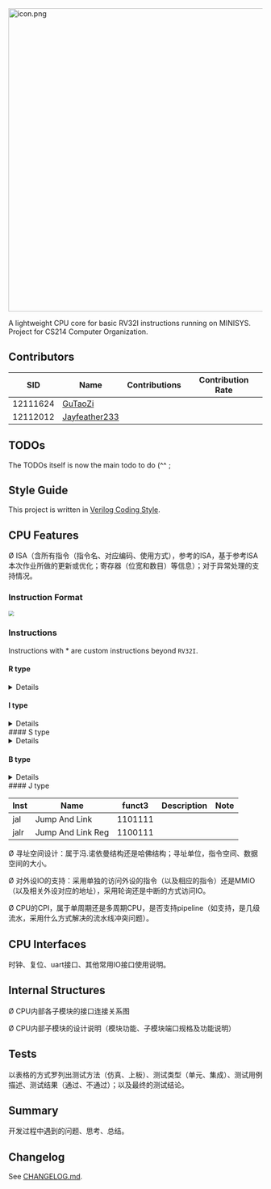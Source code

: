 

<img src="https://s2.loli.net/2023/04/12/K7ciZAVULrT6GCt.png" alt="icon.png" width='600px' />

A lightweight CPU core for basic RV32I instructions running on MINISYS. Project for CS214 Computer Organization.

## Contributors

| SID      | Name                                              | Contributions | Contribution Rate |
| -------- | ------------------------------------------------- | ------------- | ----------------- |
| 12111624 | [GuTaoZi](https://github.com/GuTaoZi)             |               |                   |
| 12112012 | [Jayfeather233](https://github.com/Jayfeather233) |               |                   |

## TODOs

The TODOs itself is now the main todo to do (^^ ;





## Style Guide

This project is written in [Verilog Coding Style](https://verilogcodingstyle.readthedocs.io/en/latest/index.html).

## CPU Features

Ø ISA（含所有指令（指令名、对应编码、使用方式），参考的ISA，基于参考ISA本次作业所做的更新或优化；寄存器（位宽和数目）等信息）；对于异常处理的支持情况。 

### Instruction Format

<img src="https://five-embeddev.com/riscv-isa-manual/latest/rv32_02.png" style="zoom: 67%;" />

### Instructions

Instructions with \* are custom instructions beyond `RV32I`.

#### R type

<details>
<table>
    <tr>
        <td><b>Inst</b></td>
        <td><b>Name</b></td>
        <td><b>Opcode</b></td>
        <td><b>funct3</b></td>
        <td><b>funct7</b></td>
        <td><b>Description</b></td>
        <td><b>Note</b></td>
        </tr>
    <tr>
        <td>add</td>
        <td>Add</td>
        <td>0110011</td>
        <td>000</td>
        <td>0x00</td>
        <td>rd = rs1 + rs2</td>
        <td></td>
    </tr>
    <tr>
        <td>*addu</td>
        <td>Unsigned Add</td>
        <td>0110011</td>
        <td>000</td>
        <td>0x10</td>
        <td>rd = rs1 + rs2</td>
        <td>ignore overflow</td>
    </tr>
    <tr>
        <td>sub</td>
        <td>Sub</td>
        <td>0110011</td>
        <td>000</td>
        <td>0x20</td>
        <td>rd = rs1 - rs2</td>
        <td></td>
    </tr>
    <tr>
        <td>*subu</td>
        <td>Unsigned Sub</td>
        <td>0110011</td>
        <td>000</td>
        <td>0x30</td>
        <td>rd = rs1 - rs2</td>
        <td>ignore overflow</td>
    </tr>
    <tr>
        <td>sll</td>
        <td>Shift Left Logical</td>
        <td>0110011</td>
        <td>001</td>
        <td>0x00</td>
        <td>rd = rs1 &lt;&lt; rs2</td>
        <td></td>
    </tr>
    <tr>
        <td>slt</td>
        <td>Set Less Than</td>
        <td>0110011</td>
        <td>010</td>
        <td>0x00</td>
        <td>rd = rs1 &lt; rs2</td>
        <td></td>
    </tr>
    <tr>
        <td>sltu</td>
        <td>Unsigned Set Less Than</td>
        <td>0110011</td>
        <td>011</td>
        <td>0x00</td>
        <td>rd = rs1 &lt; rs2</td>
        <td>zero-extends</td>
    </tr>
    <tr>
        <td>xor</td>
        <td>Xor</td>
        <td>0110011</td>
        <td>100</td>
        <td>0x00</td>
        <td>rd = rs1 ^ rs2</td>
        <td></td>
    </tr>
    <tr>
        <td>srl</td>
        <td>Shift Right Logical</td>
        <td>0110011</td>
        <td>101</td>
        <td>0x00</td>
        <td>rd = rs1 &gt;&gt; rs2</td>
        <td></td>
    </tr>
    <tr>
        <td>sra</td>
        <td>Shift Right Arithmetic</td>
        <td>0110011</td>
        <td>101</td>
        <td>0x20</td>
        <td>rd = rs1 &gt;&gt; rs2</td>
        <td>msb-extends</td>
    </tr>
    <tr>
        <td>or</td>
        <td>Or</td>
        <td>0110011</td>
        <td>110</td>
        <td>0x00</td>
        <td>rd = rs1 | rs2</td>
        <td></td>
    </tr>
    <tr>
        <td>and</td>
        <td>And</td>
        <td>0110011</td>
        <td>111</td>
        <td>0x00</td>
        <td>rd = rs1 &amp; rs2</td>
        <td></td>
    </tr>
</table>
</details>

#### I type
<details>
<table>
    <tr>
        <td><b>Inst</b></td>
        <td><b>Name</b></td>
        <td><b>Opcode</b></td>
        <td><b>funct3</b></td>
        <td><b>imm[11:5]</b></td>
        <td><b>Description</b></td>
        <td><b>Note</b></td>
    </tr>
    <tr>
        <td>addi</td>
        <td>Add Imm</td>
        <td>0010011</td>
        <td>000</td>
        <td></td>
        <td>rd = rs1 + imm</td>
        <td></td>
    </tr>
    <tr>
        <td>slli</td>
        <td>Shift Left Logical Imm</td>
        <td>0010011</td>
        <td>001</td>
        <td>0x00</td>
        <td>rd = rs1 &lt;&lt; imm</td>
        <td></td>
    </tr>
    <tr>
        <td>slti</td>
        <td>Set Less Than Imm</td>
        <td>0010011</td>
        <td>010</td>
        <td></td>
        <td>rd = rs1 &lt; imm</td>
        <td></td>
    </tr>
    <tr>
        <td>sltiu</td>
        <td>Unsigned Set Less Than Imm</td>
        <td>0010011</td>
        <td>011</td>
        <td></td>
        <td>rd = rs1 &lt; imm</td>
        <td>zero-extends</td>
    </tr>
    <tr>
        <td>xori</td>
        <td>Xor Imm</td>
        <td>0010011</td>
        <td>100</td>
        <td></td>
        <td>rd = rs1 ^ imm</td>
        <td></td>
    </tr>
    <tr>
        <td>srli</td>
        <td>Shift Right Logical Imm</td>
        <td>0010011</td>
        <td>101</td>
        <td>0x00</td>
        <td>rd = rs1 &gt;&gt; imm</td>
        <td></td>
    </tr>
    <tr>
        <td>srai</td>
        <td>Shift Right Arithmetic Imm</td>
        <td>0010011</td>
        <td>101</td>
        <td>0x20</td>
        <td>rd = rs1 &gt;&gt; imm</td>
        <td>msb-extends</td>
    </tr>
    <tr>
        <td>ori</td>
        <td>Or Imm</td>
        <td>0010011</td>
        <td>110</td>
        <td></td>
        <td>rd = rs1 \| imm</td>
        <td></td>
    </tr>
    <tr>
        <td>andi</td>
        <td>And Imm</td>
        <td>0010011</td>
        <td>111</td>
        <td></td>
        <td>rd = rs1 &amp; imm</td>
        <td></td>
    </tr>
    <tr>
        <td>lb</td>
        <td>Load Byte</td>
        <td>0000011</td>
        <td>000</td>
        <td></td>
        <td>rd = M[rs1+imm][0:7]</td>
        <td></td>
    </tr>
    <tr>
        <td>lh</td>
        <td>Load Half</td>
        <td>0000011</td>
        <td>001</td>
        <td></td>
        <td>rd = M[rs1+imm][0:15]</td>
        <td></td>
    </tr>
    <tr>
        <td>lw</td>
        <td>Load Word</td>
        <td>0000011</td>
        <td>010</td>
        <td></td>
        <td>rd = M[rs1+imm][0:31]</td>
        <td></td>
    </tr>
    <tr>
        <td>lbu</td>
        <td>Load Byte (U)</td>
        <td>0000011</td>
        <td>100</td>
        <td></td>
        <td>rd = M[rs1+imm][0:7]</td>
        <td>zero-extends</td>
    </tr>
    <tr>
        <td>lhu</td>
        <td>Load Half (U)</td>
        <td>0000011</td>
        <td>101</td>
        <td></td>
        <td>rd = M[rs1+imm][0:15]</td>
        <td>zero-extends</td>
    </tr>
    <tr>
        <td>ecall</td>
        <td>Environment Call</td>
        <td>1110011</td>
        <td>000</td>
        <td></td>
        <td>Transfer control to OS</td>
        <td></td>
    </tr>
    <tr>
        <td>ebreak</td>
        <td>Environment Break</td>
        <td>1110011</td>
        <td>000</td>
        <td></td>
        <td>Transfer control to debugger</td>
        <td></td>
    </tr>
</table>
</details>
#### S type

<details>
<table>
    <tr>
        <td><b>Inst</b></td>
        <td><b>Name</b></td>
        <td><b>Opcode</b></td>
        <td><b>funct3</b></td>
        <td><b>Description</b></td>
    </tr>
    <tr>
        <td>sb</td>
        <td>Store Byte</td>
        <td>0100011</td>
        <td>000</td>
        <td>M[rs1+imm][0:7]=rs2[0:7]</td>
    </tr>
    <tr>
        <td>sh</td>
        <td>Store Half</td>
        <td>0100011</td>
        <td>001</td>
        <td>M[rs1+imm][0:15]=rs2[0:15]</td>
    </tr>
    <tr>
        <td>sw</td>
        <td>Store Word</td>
        <td>0100011</td>
        <td>010</td>
        <td>M[rs1+imm][0:31]=rs2[0:31]</td>
    </tr>
</table>
</details>

#### B type 

<details>
<table>
    <tr>
        <td>Inst</td>
        <td>Name</td>
        <td>Opcode</td>
        <td>funct3</td>
        <td>Description</td>
        <td>Note</td>
    </tr>
    <tr>
        <td>beq</td>
        <td>Branch ==</td>
        <td>1100011</td>
        <td>000</td>
        <td>if(rs1 == rs2) PC+=imm</td>
        <td></td>
    </tr>
    <tr>
        <td>bne</td>
        <td>Branch !=</td>
        <td>1100011</td>
        <td>001</td>
        <td>if(rs1 != rs2) PC+=imm</td>
        <td></td>
    </tr>
    <tr>
        <td>blt</td>
        <td>Branch &lt;</td>
        <td>1100011</td>
        <td>100</td>
        <td>if(rs1 &lt; rs2) PC+=imm</td>
        <td></td>
    </tr>
    <tr>
        <td>bge</td>
        <td>Branch ≥</td>
        <td>1100011</td>
        <td>101</td>
        <td>if(rs1 &gt;= rs2) PC+=imm</td>
        <td></td>
    </tr>
    <tr>
        <td>bltu</td>
        <td>Unsigned Branch &lt;</td>
        <td>1100011</td>
        <td>110</td>
        <td>if(rs1 &lt; rs2) PC+=imm</td>
        <td>zero-extends</td>
    </tr>
    <tr>
        <td>bgeu</td>
        <td>Unsigned Branch ≥</td>
        <td>1100011</td>
        <td>111</td>
        <td>if(rs1 &gt;= rs2) PC+=imm</td>
        <td>zero-extends</td>
    </tr>
</table>
</details>
#### J type

| Inst | Name              | funct3  | Description | Note |
| ---- | ----------------- | ------- | ----------- | ---- |
| jal  | Jump And Link     | 1101111 |             |      |
| jalr | Jump And Link Reg | 1100111 |             |      |

Ø 寻址空间设计：属于冯.诺依曼结构还是哈佛结构；寻址单位，指令空间、数据空间的大小。 

Ø 对外设IO的支持：采用单独的访问外设的指令（以及相应的指令）还是MMIO（以及相关外设对应的地址），采用轮询还是中断的方式访问IO。

Ø CPU的CPI，属于单周期还是多周期CPU，是否支持pipeline（如支持，是几级流水，采用什么方式解决的流水线冲突问题）。

## CPU Interfaces

时钟、复位、uart接口、其他常用IO接口使用说明。

## Internal Structures

Ø CPU内部各子模块的接口连接关系图 

Ø CPU内部子模块的设计说明（模块功能、子模块端口规格及功能说明）

## Tests

以表格的方式罗列出测试方法（仿真、上板）、测试类型（单元、集成）、测试用例描述、测试结果（通过、不通过）；以及最终的测试结论。

## Summary

开发过程中遇到的问题、思考、总结。

## Changelog

See [CHANGELOG.md](https://github.com/GuTaoZi/FeatherCPU/blob/main/CHANGELOG.md).

